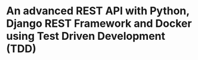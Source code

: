 
# An advanced REST API with Python, Django REST Framework and Docker using Test Driven Development (TDD)

